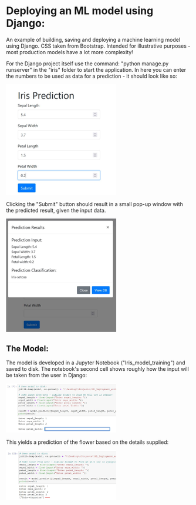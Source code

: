 # Deploying an ML model using Django:

An example of building, saving and deploying a machine learning model using Django. CSS taken from Bootstrap. Intended for illustrative purposes - most production models have a lot more complexity!

For the Django project itself use the command: "python manage.py runserver" in the "iris" folder to start the application. In here you can enter the numbers to be used as data for a prediction - it should look like so:

<img src="https://raw.githubusercontent.com/RobinsonLuzo/ML_Deployment_with_Django/main/img/django_input.JPG" alt="Django Prompt for user input" width="300"/>


Clicking the "Submit" button should result in a small pop-up window with the predicted result, given the input data.

<img src="https://raw.githubusercontent.com/RobinsonLuzo/ML_Deployment_with_Django/main/img/django_prediction_output.JPG" alt="Django Prediction Results" width="300"/>

## The Model:

The model is developed in a Jupyter Notebook ("Iris_model_training") and saved to disk. The notebook's second cell shows roughly how the input will be taken from the user in Django:

<img src="https://raw.githubusercontent.com/RobinsonLuzo/ML_Deployment_with_Django/main/img/notebook_prompt.JPG" alt="Notebook Prompt for user input" width="300"/>

This yields a prediction of the flower based on the details supplied:

<img src="https://raw.githubusercontent.com/RobinsonLuzo/ML_Deployment_with_Django/main/img/notebook_prediction.JPG" alt="Notebook Prediction for user input" width="300"/>
